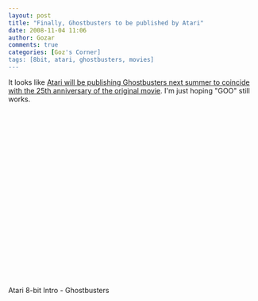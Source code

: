 ```yaml
---
layout: post
title: "Finally, Ghostbusters to be published by Atari"
date: 2008-11-04 11:06
author: Gozar
comments: true
categories: [Goz's Corner]
tags: [8bit, atari, ghostbusters, movies]
---
```

It looks like <a href="http://www.gamasutra.com/php-bin/news_index.php?story=20879">Atari will be publishing Ghostbusters next summer to coincide with the 25th anniversary of the original movie</a>. I'm just hoping "GOO" still works.
<div class="youtube-video"><object classid="clsid:d27cdb6e-ae6d-11cf-96b8-444553540000" width="425" height="355" codebase="http://download.macromedia.com/pub/shockwave/cabs/flash/swflash.cab#version=6,0,40,0"><param name="wmode" value="transparent" /><param name="src" value="http://www.youtube.com/v/BGWynJYhx1k" /><embed type="application/x-shockwave-flash" width="425" height="355" src="http://www.youtube.com/v/BGWynJYhx1k" wmode="transparent"></embed></object></div>
Atari 8-bit Intro - Ghostbusters
